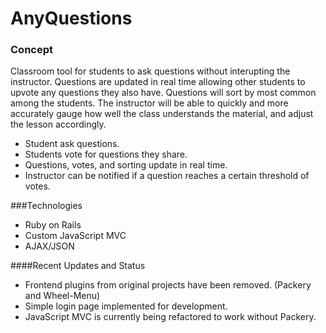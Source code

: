 AnyQuestions
========

### Concept
Classroom tool for students to ask questions without interupting the instructor.  Questions are updated in real time allowing other students to upvote any questions they also have.  Questions will sort by most common among the students.  The instructor will be able to quickly and more accurately gauge how well the class understands the material, and adjust the lesson accordingly.
* Student ask questions.
* Students vote for questions they share.
* Questions, votes, and sorting update in real time.
* Instructor can be notified if a question reaches a certain threshold of votes.


###Technologies
* Ruby on Rails
* Custom JavaScript MVC
* AJAX/JSON


####Recent Updates and Status
* Frontend plugins from original projects have been removed. (Packery and Wheel-Menu)
* Simple login page implemented for development.
* JavaScript MVC is currently being refactored to work without Packery.
